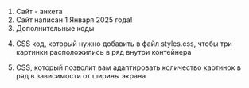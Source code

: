 1. Сайт - анкета
2. Сайт написан 1 Января 2025 года!
3. Дополнительные коды 
<!-- Секция 5
<section id="section5">
        <h2>Секция 5</h2>
        <p>Содержимое пятой секции. Здесь может быть текст, изображения или другие элементы.</p>
        <h3>Подзаголовок секции 5</h3>
        <p>Дополнительный текст для подзаголовка.</p>
</section>
Жирный шрифт
<p>Это обычный текст, а это <strong>жирное</strong> слово.</p>
<p>Это обычный текст, а это <b>жирное</b> слово.</p>
<p>Это обычный текст, а это <span style="font-weight: bold;">жирное</span> слово.</p>
<p style="margin-left: 20px;">Это текст с отступом.</p>
<p style="padding-left: 20px;">Это текст с внутренним отступом.</p>
<p style="margin-top: 20px; margin-bottom: 20px;">Это текст с отступами сверху и снизу.</p>
<p style="padding-top: 20px; padding-bottom: 20px;">Это текст с внутренними отступами сверху и снизу.</p> -->

4. CSS код, который нужно добавить в файл styles.css, чтобы три картинки расположились в ряд внутри контейнера
   
<!-- 
.section5 .image-container {
    display: flex; /* Используем Flexbox */
    justify-content: space-between; /* Равномерно распределяем пространство между картинками */
    gap: 10px; /* Добавляем промежуток между картинками, если нужно */
}
.section5 .image-container img {
    flex: 1; /* Разрешаем картинкам растягиваться, чтобы заполнить доступное пространство */
    max-width: 30%; /* Ограничиваем максимальную ширину каждой картинки */
    height: auto; /* Сохраняем пропорции картинок */
}

Объяснение:
.section5 .image-container:

display: flex; - Устанавливает контейнер как flex-контейнер.
justify-content: space-between; - Равномерно распределяет пространство между картинками.
gap: 10px; - Добавляет промежуток между картинками (необязательно, но может быть полезно для визуального отделения).


.section5 .image-container img:

flex: 1; - Разрешает картинкам растягиваться, чтобы заполнить доступное пространство.
max-width: 30%; - Ограничивает максимальную ширину каждой картинки, чтобы они не выходили за пределы контейнера.
height: auto; - Сохраняет пропорции картинок. -->

5. CSS, который позволит вам адаптировать количество картинок в ряд в зависимости от ширины экрана

<!--
.image-container {
    display: flex; /* Используем Flexbox */
    flex-wrap: wrap; /* Разрешаем перенос элементов на новую строку */
    gap: 10px; /* Добавляем промежуток между картинками */
}

.image-container img {
    flex: 1 1 calc(33.333% - 10px); /* Разрешаем картинкам растягиваться и заполнять доступное пространство */
    max-width: calc(33.333% - 10px); /* Ограничиваем максимальную ширину каждой картинки */
    height: auto; /* Сохраняем пропорции картинок */
}

/* Медиа-запросы для адаптации количества картинок в ряд */
@media (min-width: 600px) {
    .image-container img {
        flex: 1 1 calc(25% - 10px); /* 4 картинки в ряд */
        max-width: calc(25% - 10px);
    }
}

@media (min-width: 900px) {
    .image-container img {
        flex: 1 1 calc(20% - 10px); /* 5 картинк в ряд */
        max-width: calc(20% - 10px);
    }
}

Объяснение:
.image-container:

display: flex; - Устанавливает контейнер как flex-контейнер.
flex-wrap: wrap; - Разрешает перенос элементов на новую строку, если они не помещаются в одну строку.
gap: 10px; - Добавляет промежуток между картинками.
.image-container img:

flex: 1 1 calc(33.333% - 10px); - Разрешает картинкам растягиваться и заполнять доступное пространство, ограничивая их ширину до 33.333% минус промежуток.
max-width: calc(33.333% - 10px); - Ограничивает максимальную ширину каждой картинки.
height: auto; - Сохраняет пропорции картинок.
Медиа-запросы:

@media (min-width: 600px) - Если ширина экрана 600px или больше, изменяет ширину картинок, чтобы поместить 4 картинки в ряд.
@media (min-width: 900px) - Если ширина экрана 900px или больше, изменяет ширину картинок, чтобы поместить 5 картинок в ряд. -->
